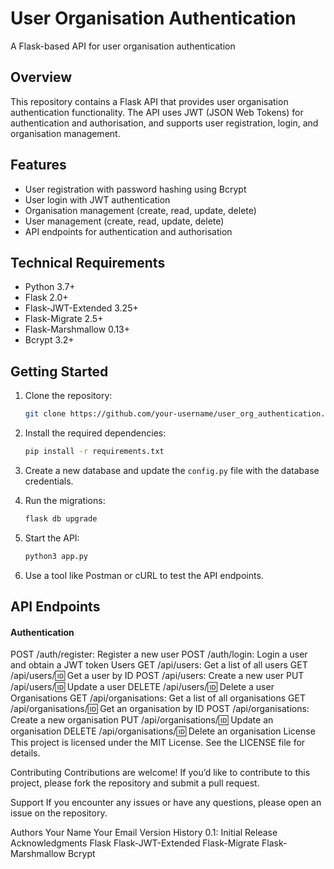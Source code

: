 # User Organisation Authentication

A Flask-based API for user organisation authentication

## Overview

This repository contains a Flask API that provides user organisation authentication functionality. The API uses JWT (JSON Web Tokens) for authentication and authorisation, and supports user registration, login, and organisation management.

## Features

- User registration with password hashing using Bcrypt
- User login with JWT authentication
- Organisation management (create, read, update, delete)
- User management (create, read, update, delete)
- API endpoints for authentication and authorisation

## Technical Requirements

- Python 3.7+
- Flask 2.0+
- Flask-JWT-Extended 3.25+
- Flask-Migrate 2.5+
- Flask-Marshmallow 0.13+
- Bcrypt 3.2+

## Getting Started

1. Clone the repository:
   ```bash
   git clone https://github.com/your-username/user_org_authentication.git

2. Install the required dependencies:
    ```bash
    pip install -r requirements.txt

3. Create a new database and update the `config.py` file with the database credentials.

4. Run the migrations:
    ```bash
    flask db upgrade

5. Start the API:
    ```bash
    python3 app.py

6. Use a tool like Postman or cURL to test the API endpoints.


## API Endpoints
#### Authentication
POST /auth/register: Register a new user
POST /auth/login: Login a user and obtain a JWT token
Users
GET /api/users: Get a list of all users
GET /api/users/:id: Get a user by ID
POST /api/users: Create a new user
PUT /api/users/:id: Update a user
DELETE /api/users/:id: Delete a user
Organisations
GET /api/organisations: Get a list of all organisations
GET /api/organisations/:id: Get an organisation by ID
POST /api/organisations: Create a new organisation
PUT /api/organisations/:id: Update an organisation
DELETE /api/organisations/:id: Delete an organisation
License
This project is licensed under the MIT License. See the LICENSE file for details.

Contributing
Contributions are welcome! If you’d like to contribute to this project, please fork the repository and submit a pull request.

Support
If you encounter any issues or have any questions, please open an issue on the repository.

Authors
Your Name
Your Email
Version History
0.1: Initial Release
Acknowledgments
Flask
Flask-JWT-Extended
Flask-Migrate
Flask-Marshmallow
Bcrypt
